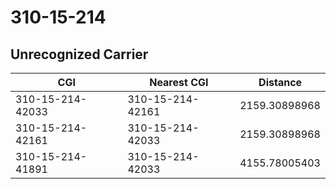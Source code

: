 # 310-15-214
## Unrecognized Carrier


| CGI | Nearest CGI | Distance |
|-----|-------------|----------|
| 310-15-214-42033 | 310-15-214-42161 | 2159.30898968 |
| 310-15-214-42161 | 310-15-214-42033 | 2159.30898968 |
| 310-15-214-41891 | 310-15-214-42033 | 4155.78005403 |
